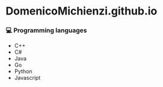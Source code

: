 # DomenicoMichienzi.github.io

### 💻 Programming languages
- C++
- C#
- Java
- Go
- Python
- Javascript
